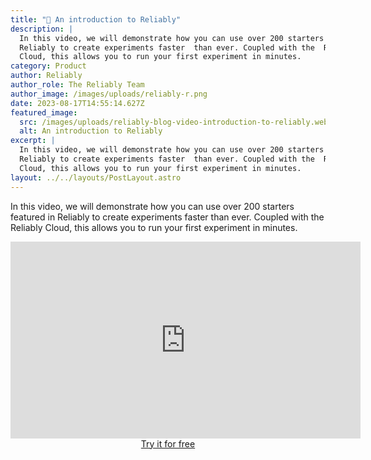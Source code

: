 ```yaml
---
title: "🎥 An introduction to Reliably"
description: |
  In this video, we will demonstrate how you can use over 200 starters featured in
  Reliably to create experiments faster  than ever. Coupled with the  Reliably 
  Cloud, this allows you to run your first experiment in minutes.
category: Product
author: Reliably
author_role: The Reliably Team
author_image: /images/uploads/reliably-r.png
date: 2023-08-17T14:55:14.627Z
featured_image:
  src: /images/uploads/reliably-blog-video-introduction-to-reliably.webp
  alt: An introduction to Reliably
excerpt: |
  In this video, we will demonstrate how you can use over 200 starters featured in
  Reliably to create experiments faster  than ever. Coupled with the  Reliably 
  Cloud, this allows you to run your first experiment in minutes.
layout: ../../layouts/PostLayout.astro
---
```


In this video, we will demonstrate how you can use over 200 starters featured in
Reliably to create experiments faster than ever. Coupled with the Reliably
Cloud, this allows you to run your first experiment in minutes.

<iframe
  width="560"
  height="315"
  src="https://www.youtube.com/embed/4sZg4k9N7jI"
  title="YouTube video player"
  frameborder="0"
  allow="accelerometer; autoplay; clipboard-write; encrypted-media; gyroscope; picture-in-picture"
  allowfullscreen
></iframe>

<div style="display: grid; place-content: center">
  <a
    href="https://app.reliably.com/login/?subscribe=true"
    target="_blank"
    rel="noopener noreferer"
    class="button button--primary"
  >
    Try it for free
  </a>
</div>
